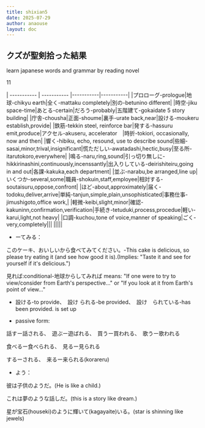 ```yaml
---
title: shixian5
date: 2025-07-29
author: anaouse
layout: doc
---
```


## クズが聖剣拾った結果

learn japanese words and grammar by reading novel

11

| ----------- | ----------- |-----------|-----------|
|プロローグ-prologue|地球-chikyu earth|全く-mattaku completely|別の-betunino different|
|時空-jiku space-time|あとる-certain|だろう-probably|五階建て-gokaidate 5 story building|
|庁舎-chousha|正面-shoume|裏手-urate back,near|設ける-moukeru establish,provide|
|鉄筋-tekkin steel, reinforce bar|発する-hassuru emit,produce|アクセル-akuseru, accelerator　|時折-tokiori, occasionally, now and then|
|響く-hibiku, echo, resound, use to describe sound|些細-sasai,minor,trival,insignificant|慌ただしい-awatadashi,hectic,busy|至る所-itarutokoro,everywhere|
|鳴る-naru,ring,sound|引っ切り無しに-hikkirinashini,continuously,incenssantly|出入りしている-deirishiteiru,going in and out|各課-kakuka,each department|
|並ぶ-narabu,be arranged,line up|いくつか-several,some|職員-shokuin,staff,employee|相対する-soutaisuru,oppose,confront|
|ほど-about,approximately|届く-todoku,deliver,arrive|単純-tanjun,simple,plain,unsophisticated|事務仕事-jimushigoto,office work,|
|軽微-keibi,slight,minor|確認-kakuninn,confirmation,verification|手続き-tetuduki,process,procedue|軽い-karui,light,not heavy|
|口調-kuchou,tone of voice,manner of speaking|ごく-very,completely|||
|||||


- ーてみる：

このケーキ、おいしいから食べてみてください。-This cake is delicious, so please try eating it (and see how good it is).(Implies: "Taste it and see for yourself if it's delicious.")

見れば:conditional-地球からしてみれば means: "If one were to try to view/consider from Earth's perspective..." or "If you look at it from Earth's point of view..."

- 設ける-to provide、　設け られる-be provided、　設け　られている-has been provided. is set up

- passive form:

話すー話される、　遊ぶー遊ばれる、　買うー買われる、　歌うー歌われる

食べるー食べられる、　見るー見られる

するーされる、　来るー来られる(korareru)

- よう：

彼は子供のようだ。(He is like a child.)

これは夢のような話しだ。(this is a story like dream.)

星が宝石(houseki)のように輝いて(kagayaite)いる。(star is shinning like jewels)


